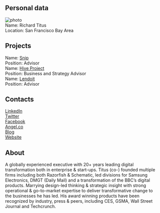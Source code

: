 ## Personal data
![ photo](../people/photo/richard_titus.jpg)  
Name: Richard Titus   
Location:  San Francisco Bay Area  
## Projects 
Name: [Snip](../projects/snip.md)   
Position: Advisor  
Name: [Hive Project](../projects/hive.md)  
Position: Business and Strategy Advisor  
Name: [Lendoit](../projects/lendoit.md)  
Position: Advisor 
## Contacts
[LinkedIn](https://www.linkedin.com/in/rxdxt/)  
[Twitter](https://twitter.com/richardtitus)  
[Facebook](https://www.facebook.com/richarddtitus/)  
[Angel.co](https://angel.co/richarddtitus)  
[Blog](https://medium.com/@richardtitus)  
[Website](https://about.me/richardtitus)  
## About
A globally experienced executive with 20+ years leading digital transformation both in enterprise & start-ups. Titus (co-) founded multiple firms including both Razorfish & Schematic, led divisions for Samsung Electronics, DMGT (Daily Mail) and a transformation of the BBC’s digital products. Marrying design-led thinking & strategic insight with strong operational & go-to-market expertise to deliver transformative change to the businesses he has led. His award winning products have been recognized by industry, press & peers, including CES, GSMA, Wall Street Journal and Techcrunch. 
